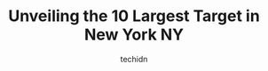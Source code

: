 ---
layout: ampstory
image: https://i0.wp.com/www.depkes.org/wp-content/uploads/2023/06/target-0-in-new-york-ny-1685964945.jpeg?resize=640,853
author: techidn
featured: false
description: Discover the impressive array of Target options in New York NY, where you can find 10 of the largest Target establishments in the area. From renowned classics to hidden gems, New York NY off
title: Unveiling the 10 Largest Target in New York NY
cover:
   title: Unveiling the 10 Largest Target in New York NY
   subtitle: Rickpate
   background: https://www.depkes.org/wp-content/uploads/2023/06/target-0-in-new-york-ny-1685964945.jpeg

pages: 
 - layout: thirds
   top: <h1>#1 Target</h1>
   bottom: "<p>The customer service there is so nice and considerate. We accidentally forgot our drinks inside from Starbucks and they threw them out but they gave us free drink coupons</p>"
   background: https://www.depkes.org/wp-content/uploads/2023/06/target-1-in-new-york-ny-1685964946.jpeg
   backgroundblur: true
 - layout: thirds
   top: <h1>#2 Target</h1>
   bottom: "<p>519 Gateway Dr, Brooklyn, NY 11239, United States</p>"
   background: https://www.depkes.org/wp-content/uploads/2023/06/target-2-in-new-york-ny-1685964946.jpeg
   cta:
      link: https://www.depkes.org/blog/unveiling-the-10-largest-target-in-new-york-ny/
      text: Unveiling the 10 Largest Target in New York NY
 - layout: thirds
   top: <h1>#3 Target</h1>
   bottom: "<p>255 Greenwich St, New York, NY 10007, United States</p>"
   background: https://www.depkes.org/wp-content/uploads/2023/06/target-3-in-new-york-ny-1685964947.jpeg
   cta:
      link: https://www.depkes.org/blog/unveiling-the-10-largest-target-in-new-york-ny/
      text: Unveiling the 10 Largest Target in New York NY
 - layout: thirds
   top: <h1>#4 Target</h1>
   bottom: "<p>517 E 117th St Suite 201, New York, NY 10035, United States</p>"
   background: https://images.unsplash.com/photo-1608501821300-4f99e58bba77?ixlib=rb-4.0.3&ixid=MnwxMjA3fDB8MHxwaG90by1wYWdlfHx8fGVufDB8fHx8&auto=format&fit=crop&w=640&h=853&q=80
   cta:
      link: https://www.depkes.org/blog/unveiling-the-10-largest-target-in-new-york-ny/
      text: Unveiling the 10 Largest Target in New York NY
 - layout: thirds
   top: <h1>#5 Target</h1>
   bottom: "<p>4024 College Point Blvd Ste F600, Queens, NY 11354, United States</p>"
   background: https://images.unsplash.com/photo-1602536052359-ef94c21c5948?ixlib=rb-4.0.3&ixid=MnwxMjA3fDB8MHxwaG90by1wYWdlfHx8fGVufDB8fHx8&auto=format&fit=crop&w=640&h=853&q=80
   cta:
      link: https://www.depkes.org/blog/unveiling-the-10-largest-target-in-new-york-ny/
      text: Unveiling the 10 Largest Target in New York NY
 - layout: thirds
   top: <h1>#6 Target</h1>
   bottom: "<p>112 W 34th St., New York, NY 10120, United States</p>"
   background: https://images.unsplash.com/photo-1541356665065-22676f35dd40?ixlib=rb-4.0.3&ixid=MnwxMjA3fDB8MHxwaG90by1wYWdlfHx8fGVufDB8fHx8&auto=format&fit=crop&w=640&h=853&q=80
   cta:
      link: https://www.depkes.org/blog/unveiling-the-10-largest-target-in-new-york-ny/
      text: Unveiling the 10 Largest Target in New York NY
 - layout: thirds
   top: <h1>#7 Target</h1>
   bottom: "<p>1201 3rd Ave, New York, NY 10021, United States</p>"
   background: https://images.unsplash.com/photo-1574169208507-84376144848b?ixlib=rb-4.0.3&ixid=MnwxMjA3fDB8MHxwaG90by1wYWdlfHx8fGVufDB8fHx8&auto=format&fit=crop&w=640&h=853&q=80
   cta:
      link: https://www.depkes.org/blog/unveiling-the-10-largest-target-in-new-york-ny/
      text: Unveiling the 10 Largest Target in New York NY
 - layout: thirds
   middle: Continue reading...
   background: https://images.unsplash.com/photo-1609083590460-7b8cc0ca65f8?ixlib=rb-4.0.3&ixid=MnwxMjA3fDB8MHxwaG90by1wYWdlfHx8fGVufDB8fHx8&auto=format&fit=crop&w=640&h=853&q=80
   cta:
      link: https://www.depkes.org/blog/unveiling-the-10-largest-target-in-new-york-ny/
      text: Unveiling the 10 Largest Target in New York NY
      
---